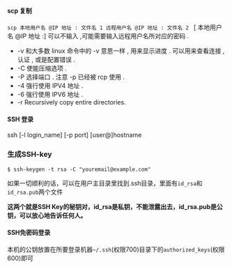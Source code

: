 #### scp 复制
`scp 本地用户名 @IP 地址 : 文件名 1 远程用户名 @IP 地址 : 文件名 2 `
[ 本地用户名 @IP 地址 :] 可以不输入 ,可能需要输入远程用户名所对应的密码 . 

- -v 和大多数 linux 命令中的 -v 意思一样 , 用来显示进度 . 可以用来查看连接 , 认证 , 或是配置错误 . 
- -C 使能压缩选项 . 
- -P 选择端口 . 注意 -p 已经被 rcp 使用 . 
- -4 强行使用 IPV4 地址 . 
- -6 强行使用 IPV6 地址 . 
- -r Recursively copy entire directories. 

#### SSH 登录
ssh [-l login_name] [-p port] [user@]hostname

### 生成SSH-key

    $ ssh-keygen -t rsa -C "youremail@example.com"

如果一切顺利的话，可以在用户主目录里找到.ssh目录，里面有`id_rsa`和`id_rsa.pub`两个文件

__这两个就是SSH Key的秘钥对，id_rsa是私钥，不能泄露出去，id_rsa.pub是公钥，可以放心地告诉任何人。__

#### SSH免密码登录
本机的公钥放置在所要登录机器`~/.ssh`(权限700)目录下的`authorized_keys`(权限600)即可
